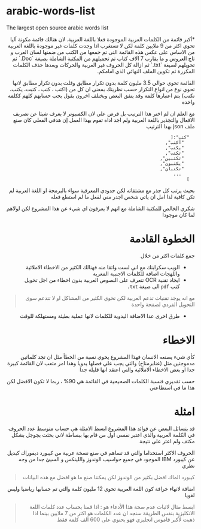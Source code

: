 # arabic-words-list
The largest open source arabic words list 
<div dir="rtl">
*أكبر قائمة من الكلمات العربية الموجودة فعلا باللغة العربية. 
لان هنالك قائمة مكونة آليا تحوي اكثر من 9 ملايين كلمة لكن لا تستغرب اذا وجدت كلمات غير موجودة باللغة العربية من الاساس 
على عكس هذه القائمة التي تم جمعها من الكتب من ضمنها لسان العرب و تاج العروس و ما يقارب 7 آلاف كتاب تم تحميلهم من المكتبة الشاملة بصيغة `Doc.` ثم تحويلهم لصيغة `txt.` ثم ازالة كل الحروف غير العربية والحركات وبعدها حذف الكلمات المكررة ثم تكوين الملف النهائي الذي امامكم.

القائمة تحوي حوالي 3.5 مليون كلمة بدون تكرار مطابق 
وقلت بدون تكرار مطابق لانها تحوي نوع من انواع التكرار حسب نظريتك
بمعنى ان كل من (اكتب ، كتب ، كتبت،  يكتب، تكتب)  يتم اعتبارها كلمة وقد يتفق البعض ويختلف اخرون بقول يجب حسابهم كلهم ككلمة واحدة 

مع العلم ان لم اختر هذا الترتيب بل فرض علي لان الكمبيوتر لا يعرف شيئا عن تصريف الافعال والتجذير باللغة العربية ولم اجد اداة تقوم بهذا العمل 
إن هدفي الفعلي كان صنع ملف json بهذا الترتيب 
```
  "كتب":[
    "أكتب",
    "يكتب",
    "تكتب",
    "تكتبين",
    "يكتبون",
    "تكتبان",
     ...
  ]
```
بحيث يرتب كل جذر مع مشتقاته 
لكن حدودي المعرفية سواء بالبرمجة او اللغة العربية لم تكن كافية لذا امل ان ياتي شخص اجدر مني لفعل ما لم استطع فعله 

شكري الخالص للمكتبة الشاملة مع انهم لا يعرفون اي شيء عن هذا المشروع لكن لولاهم لما كان موجودا 

#  الخطوة القادمة 

جمع كلمات اكثر من خلال 
* الويب سكرابنك مع اني لست واثقا منه فهنالك الكثير من الاخطاء الاملائية واللهجات اضافة للكلمات الاجنبية المعربة 
* ايجاد تقنية OCR تتعرف على النصوص العربية بدون اخطاء من اجل تحويل كتب `pdf` الى صيغة `txt.`

> مع انه يوجد تقنيات تدعم العربية لكن تحوي الكثير من المشاكل او لا تتدعم سوى التحويل الفردي لصفحة واحدة 

* طرق اخرى عدا الاضافة اليدوية للكلمات لانها عملية بطيئة ومستهلكة للوقت

# الاخطاء

كأي شيء يصنعه الانسان فهذا المشروع يحوي نسبة من الخطأ 
مثل ان تجد كلماتين مدموجتين مثل (عنابرمناخ) والتي يجب علي فصلها يدويا وهذا امر متعب لان القائمة كبيرة جدا 
او بعض الاخطاء الاملائية والتي اعتقد انها قليلة جدا 

حسب تقديري فنسبة الكلمات الصحيحية في القائمة هي 90% ، ربما لا تكون الافضل لكن هذا ما في استطاعتي 

# امثلة

قد يتسائل البعض عن فوائد هذا المشروع ابسط الامثلة هي 
حساب متوسط عدد الحروف في الكلمة العربية والذي اعتبر نفسي اول من قام بها ببساطة لاني بحثت بجوجل بشكل مكثف ولم اعثر على نتيجة 

الحروف الاكثر استخداما والتي قد تساهم في صنع نسخة عربية من كيبورد ديفوراك 
كبديل عن كيبورد IBM الموجود في جميع حواسيب الوندوز واللينكس و السيئ جدا من وجه نظري 

>  كيبورد الماك افضل بكثير من الوندوز لكن يمكننا صنع ما هو افضل مع هذه البيانات 

  اضافة لانهاء خرافة كون اللغة العربية تحوي 12 مليون كلمة والتي تم حسابها رياضيا
وليس لغويا 

> ابسط مثال لاثبات عدم صحة هذا الأدعاء هو : اذا قمنا بحساب عدد كلمات
> اللغة الانكليزية بنفس الطريقة سنجد ان عدد الكلمات هو اكثر من 7 ملايين
> بينما اذا ذهبت لأكبر قاموس انجليزي فهو يحتوي على 600 الف كلمة فقط

</div>
